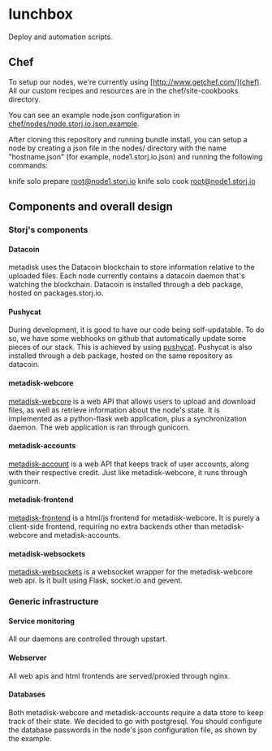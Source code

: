 lunchbox
========

Deploy and automation scripts.

## Chef

To setup our nodes, we're currently using [http://www.getchef.com/](chef).
All our custom recipes and resources are in the chef/site-cookbooks directory.

You can see an example node.json configuration in [chef/nodes/node.storj.io.json.example](chef/nodes/node.storj.io.json.example).

After cloning this repository and running bundle install, you can setup a node
by creating a json file in the nodes/ directory with the name "hostname.json"
(for example, node1.storj.io.json) and running the following commands:

  knife solo prepare root@node1.storj.io
  knife solo cook root@node1.storj.io


## Components and overall design

### Storj's components

#### Datacoin

metadisk uses the Datacoin blockchain to store information relative to the
uploaded files. Each node currently contains a datacoin daemon that's watching the
blockchain. Datacoin is installed through a deb package, hosted on packages.storj.io.

#### Pushycat

During development, it is good to have our code being self-updatable. To do so, we
have some webhooks on github that automatically update some pieces of our stack. This
is achieved by using [pushycat](//github.com/Storj/pushy-cat). Pushycat is also installed
through a deb package, hosted on the same repository as datacoin.


#### metadisk-webcore

[metadisk-webcore](//github.com/Storj/web-core) is a web API that allows users
to upload and download files, as well as retrieve information about the node's
state. It is implemented as a python-flask web application, plus a
synchronization daemon. The web application is ran through gunicorn.


#### metadisk-accounts

[metadisk-account](//github.com/Storj/accounts) is a web API that keeps track
of user accounts, along with their respective credit. Just like
metadisk-webcore, it runs through gunicorn.


#### metadisk-frontend

[metadisk-frontend](//github.com/Storj/metadisk) is a html/js frontend for
metadisk-webcore. It is purely a client-side frontend, requiring no extra
backends other than metadisk-webcore and metadisk-accounts.


#### metadisk-websockets

[metadisk-websockets](//github.com/Storj/metadisk-websockets) is a websocket
wrapper for the metadisk-webcore web api. Is it built using Flask, socket.io
and gevent.


### Generic infrastructure

#### Service monitoring

All our daemons are controlled through upstart.


#### Webserver

All web apis and html frontends are served/proxied through nginx.


#### Databases

Both metadisk-webcore and metadisk-accounts require a data store to keep track
of their state. We decided to go with postgresql. You should configure the
database passwords in the node's json configuration file, as shown by the
example.
